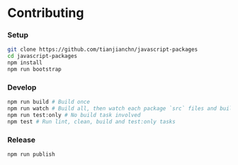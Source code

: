 
# Contributing

### Setup
```bash
git clone https://github.com/tianjianchn/javascript-packages
cd javascript-packages
npm install
npm run bootstrap
```

### Develop
```bash
npm run build # Build once
npm run watch # Build all, then watch each package `src` files and build if changed
npm run test:only # No build task involved
npm test # Run lint, clean, build and test:only tasks
```

### Release
```bash
npm run publish
```
